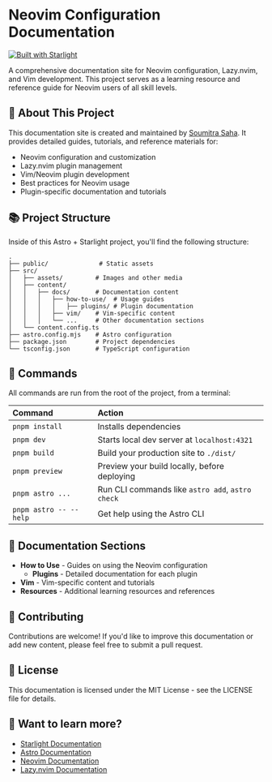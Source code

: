 # Neovim Configuration Documentation

[![Built with Starlight](https://astro.badg.es/v2/built-with-starlight/tiny.svg)](https://starlight.astro.build)

A comprehensive documentation site for Neovim configuration, Lazy.nvim, and Vim development. This project serves as a learning resource and reference guide for Neovim users of all skill levels.

## 🚀 About This Project

This documentation site is created and maintained by [Soumitra Saha](https://github.com/soumitra-saha). It provides detailed guides, tutorials, and reference materials for:

- Neovim configuration and customization
- Lazy.nvim plugin management
- Vim/Neovim plugin development
- Best practices for Neovim usage
- Plugin-specific documentation and tutorials

## 📚 Project Structure

Inside of this Astro + Starlight project, you'll find the following structure:

```
.
├── public/              # Static assets
├── src/
│   ├── assets/         # Images and other media
│   ├── content/
│   │   ├── docs/       # Documentation content
│   │   │   ├── how-to-use/  # Usage guides
│   │   │   │   ├── plugins/ # Plugin documentation
│   │   │   ├── vim/    # Vim-specific content
│   │   │   └── ...     # Other documentation sections
│   └── content.config.ts
├── astro.config.mjs    # Astro configuration
├── package.json        # Project dependencies
└── tsconfig.json       # TypeScript configuration
```

## 🧞 Commands

All commands are run from the root of the project, from a terminal:

| Command                | Action                                           |
| :--------------------- | :----------------------------------------------- |
| `pnpm install`         | Installs dependencies                            |
| `pnpm dev`             | Starts local dev server at `localhost:4321`      |
| `pnpm build`           | Build your production site to `./dist/`          |
| `pnpm preview`         | Preview your build locally, before deploying     |
| `pnpm astro ...`       | Run CLI commands like `astro add`, `astro check` |
| `pnpm astro -- --help` | Get help using the Astro CLI                     |

## 📖 Documentation Sections

- **How to Use** - Guides on using the Neovim configuration
  - **Plugins** - Detailed documentation for each plugin
- **Vim** - Vim-specific content and tutorials
- **Resources** - Additional learning resources and references

## 🤝 Contributing

Contributions are welcome! If you'd like to improve this documentation or add new content, please feel free to submit a pull request.

## 📝 License

This documentation is licensed under the MIT License - see the LICENSE file for details.

## 👀 Want to learn more?

- [Starlight Documentation](https://starlight.astro.build/)
- [Astro Documentation](https://docs.astro.build)
- [Neovim Documentation](https://neovim.io/doc/)
- [Lazy.nvim Documentation](https://github.com/folke/lazy.nvim)
